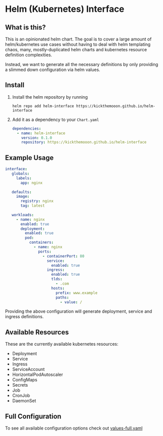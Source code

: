 # Helm (Kubernetes) Interface

## What is this?

This is an opinionated helm chart. The goal is to cover a large amount of 
helm/kubernetes use cases without having to deal with helm templating chaos, 
many, mostly-duplicated helm charts and kubernetes resource 
definition complexities.  

Instead, we want to generate all the necessary definitions by only providing
a slimmed down configuration via helm values.

## Install

1. Install the helm repository by running  
   ```shell
   helm repo add helm-interface https://kickthemooon.github.io/helm-interface
   ```
2. Add it as a dependency to your `Chart.yaml`  
   ```yaml
   dependencies:
     - name: helm-interface
       version: 0.1.0
       repository: https://kickthemooon.github.io/helm-interface
   ```

## Example Usage

```yaml
interface:
   globals:
     labels:
       app: nginx
   
   defaults:
     image:
       registry: nginx
       tag: latest
   
   workloads:
     - name: nginx
       enabled: true
       deployment:
         enabled: true
         pod:
           containers:
             - name: nginx
               ports:
                 - containerPort: 80
                   service:
                     enabled: true
                   ingress:
                     enabled: true
                     tlds:
                       - .com
                     hosts:
                       prefix: www.example
                       paths:
                         - value: /
```

Providing the above configuration will generate
deployment, service and ingress definitions.

## Available Resources

These are the currently available kubernetes resources:

- Deployment
- Service
- Ingress
- ServiceAccount
- HorizontalPodAutoscaler
- ConfigMaps
- Secrets
- Job
- CronJob
- DaemonSet

## Full Configuration

To see all available configuration options check out [values-full.yaml](examples/values-full.yaml)
